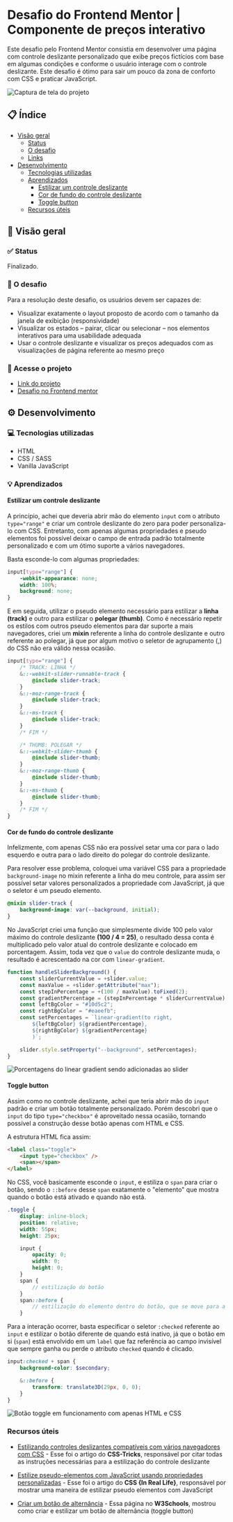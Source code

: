 # Desafio do Frontend Mentor | Componente de preços interativo

Este desafio pelo Frontend Mentor consistia em desenvolver uma página com controle deslizante personalizado que exibe preços fictícios com base em algumas condições e conforme o usuário interage com o controle deslizante. Este desafio é ótimo para sair um pouco da zona de conforto com CSS e praticar JavaScript.

![Captura de tela do projeto](https://user-images.githubusercontent.com/72027449/171880196-8412541f-85d8-436f-aabf-1ce5a7641bd0.png)

## 📋 Índice

* [Visão geral](#-visão-geral)
    * [Status](#-status)
    * [O desafio](#-o-desafio)
    * [Links](#-acesse-o-projeto)
* [Desenvolvimento](#%EF%B8%8F-desenvolvimento)
    * [Tecnologias utilizadas](#-tecnologias-utilizadas)
    * [Aprendizados](#-aprendizados)
        * [Estilizar um controle deslizante](#estilizar-um-controle-deslizante)
        * [Cor de fundo do controle deslizante](#cor-de-fundo-do-controle-deslizante)
        * [Toggle button](#toggle-button)
    * [Recursos úteis](#recursos-úteis)

## 🔎 Visão geral

### ✅ Status

Finalizado.

### 🏁 O desafio

Para a resolução deste desafio, os usuários devem ser capazes de:

* Visualizar exatamente o layout proposto de acordo com o tamanho da janela de exibição (responsividade)
* Visualizar os estados – pairar, clicar ou selecionar – nos elementos interativos para uma usabilidade adequada
* Usar o controle deslizante e visualizar os preços adequados com as visualizações de página referente ao mesmo preço

### 🔗 Acesse o projeto

* [Link do projeto](https://leo-henrique.github.io/componente-de-precos/)
* [Desafio no Frontend mentor](https://www.frontendmentor.io/challenges/interactive-pricing-component-t0m8PIyY8)

## ⚙️ Desenvolvimento

### 💻 Tecnologias utilizadas

* HTML
* CSS / SASS
* Vanilla JavaScript

### 💡 Aprendizados

#### Estilizar um controle deslizante

A princípio, achei que deveria abrir mão do elemento `input` com o atributo `type="range"` e criar um controle deslizante do zero para poder personaliza-lo com CSS. Entretanto, com apenas algumas propriedades e pseudo elementos foi possível deixar o campo de entrada padrão totalmente personalizado e com um ótimo suporte a vários navegadores.

Basta esconde-lo com algumas propriedades:
```scss
input[type="range"] {
    -webkit-appearance: none;
    width: 100%;
    background: none;
}
```

E em seguida, utilizar o pseudo elemento necessário para estilizar a **linha (track)** e outro para estilizar o **polegar (thumb)**. Como é necessário repetir os estilos com outros pseudo elementos para dar suporte a mais navegadores, criei um **mixin** referente a linha do controle deslizante e outro referente ao polegar, já que por algum motivo o seletor de agrupamento (,) do CSS não era válido nessa ocasião.

```scss
input[type="range"] {
    /* TRACK: LINHA */
    &::-webkit-slider-runnable-track {
        @include slider-track;
    }
    &::-moz-range-track {
        @include slider-track;
    }
    &::-ms-track {
        @include slider-track;
    }
    /* FIM */

    /* THUMB: POLEGAR */
    &::-webkit-slider-thumb {
        @include slider-thumb;
    }
    &::-moz-range-thumb {
        @include slider-thumb;
    }
    &::-ms-thumb {
        @include slider-thumb;
    }
    /* FIM */
}
```

#### Cor de fundo do controle deslizante

Infelizmente, com apenas CSS não era possível setar uma cor para o lado esquerdo e outra para o lado direito do polegar do controle deslizante.

Para resolver esse problema, coloquei uma variável CSS para a propriedade `background-image` no mixin referente a linha do meu controle, para assim ser possível setar valores personalizados a propriedade com JavaScript, já que o seletor é um pseudo elemento.

```scss
@mixin slider-track {
    background-image: var(--background, initial);
}
```

No JavaScript criei uma função que simplesmente divide 100 pelo valor máximo do controle deslizante **(100 / 4 = 25)**, o resultado dessa conta é multiplicado pelo valor atual do controle deslizante e colocado em porcentagem. Assim, toda vez que o `value` do controle deslizante muda, o resultado é acrescentado na cor com `linear-gradient`.


```js
function handleSliderBackground() {
    const sliderCurrentValue = +slider.value;
    const maxValue = +slider.getAttribute("max");
    const stepInPercentage = +(100 / maxValue).toFixed(2);
    const gradientPercentage = (stepInPercentage * sliderCurrentValue).toFixed(2) + "%";
    const leftBgColor = "#10d5c2";
    const rightBgColor = "#eaeefb";
    const setPercentages = `linear-gradient(to right, 
        ${leftBgColor} ${gradientPercentage}, 
        ${rightBgColor} ${gradientPercentage}
        )`;

    slider.style.setProperty("--background", setPercentages);
}
```
![Porcentagens do linear gradient sendo adicionadas ao slider](https://user-images.githubusercontent.com/72027449/171924223-1fea1d0c-fef9-4140-9ffb-29c638b843d3.gif)


#### Toggle button

Assim como no controle deslizante, achei que teria abrir mão do `input` padrão e criar um botão totalmente personalizado. Porém descobri que o `input` do tipo `type="checkbox"` é aproveitado nessa ocasião, tornando possível a construção desse botão apenas com HTML e CSS.

A estrutura HTML fica assim:
```html
<label class="toggle">
    <input type="checkbox" />
    <span></span>
</label>
```

No CSS, você basicamente esconde o `input`, e estiliza o `span` para criar o botão, sendo o `::before` desse `span` exatamente o "elemento" que mostra quando o botão está ativado e quando não está. 

```scss
.toggle {
    display: inline-block;
    position: relative;
    width: 55px;
    height: 25px;

    input {
        opacity: 0;
        width: 0;
        height: 0;
    }
    span {
        // estilização do botão
    }
    span::before {
        // estilização do elemento dentro do botão, que se move para a direita quando está ativo e para esquerda quando inativo
    }
```

Para a interação ocorrer, basta especificar o seletor `:checked` referente ao `input` e estilizar o botão diferente de quando está inativo, já que o botão em si (`span`) está envolvido em um `label` que faz referência ao campo invisível que sempre ganha ou perde o atributo `checked` quando é clicado.

```scss
input:checked + span {
    background-color: $secondary;

    &::before {
        transform: translate3D(29px, 0, 0);
    }
}
```

![Botão toggle em funcionamento com apenas HTML e CSS](https://user-images.githubusercontent.com/72027449/171924663-8ae67343-3fb6-4185-af1c-1c5df5aa93ea.gif)


### Recursos úteis

* [Estilizando controles deslizantes compatíveis com vários navegadores com CSS](https://css-tricks.com/styling-cross-browser-compatible-range-inputs-css/) - Esse foi o artigo do **CSS-Tricks**, responsável por citar todas as instruções necessárias para a estilização do controle deslizante

* [Estilize pseudo-elementos com JavaScript usando propriedades personalizadas](https://css-irl.info/quick-tip-style-pseudo-elements-with-javascript-using-custom-properties/) - Esse foi o artigo do **CSS {In Real Life}**, responsável por mostrar uma maneira de estilizar pseudo elementos com JavaScript

* [Criar um botão de alternância](https://www.w3schools.com/howto/howto_css_switch.asp) - Essa página no **W3Schools**, mostrou como criar e estilizar um botão de alternância (toggle button)